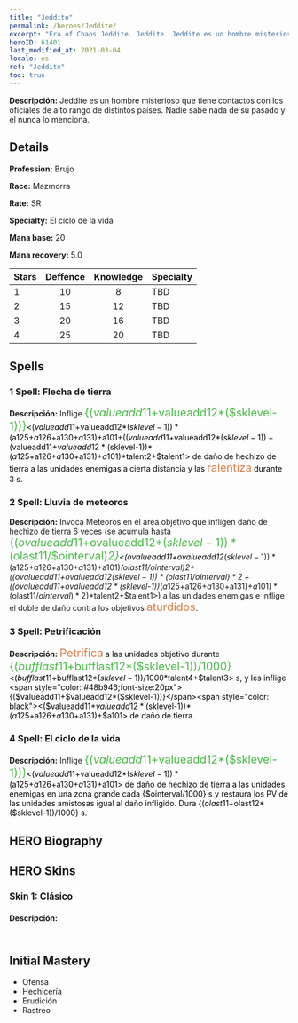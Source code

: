 ```yaml
---
title: "Jeddite"
permalink: /heroes/Jeddite/
excerpt: "Era of Chaos Jeddite. Jeddite. Jeddite es un hombre misterioso que tiene contactos con los oficiales de alto rango de distintos países. Nadie sabe nada de su pasado y él nunca lo menciona."
heroID: 61401
last_modified_at: 2021-03-04
locale: es
ref: "Jeddite"
toc: true
---
```

 **Descripción:** Jeddite es un hombre misterioso que tiene contactos con los oficiales de alto rango de distintos países. Nadie sabe nada de su pasado y él nunca lo menciona.
## Details
 **Profession:** Brujo

 **Race:** Mazmorra

 **Rate:** SR

 **Specialty:** El ciclo de la vida

 **Mana base:** 20

 **Mana recovery:** 5.0


  | Stars   |    Deffence    |    Knowledge   |      Specialty     |
  |---------|:---------------:|:---------------:|--------------------|
  |    1    | 10 | 8 | TBD |
  |    2    | 15 | 12 | TBD |
  |    3    | 20 | 16 | TBD |
  |    4    | 25 | 20 | TBD |

## Spells
### 1 Spell: Flecha de tierra
 **Descripción:** Inflige <span style="color: #48b946;font-size:20px">{($valueadd11+$valueadd12*($sklevel-1))}</span><span style="color: black"><($valueadd11+$valueadd12*($sklevel-1))*($a125+$a126+$a130+$a131)+$a101+(($valueadd11+$valueadd12*($sklevel-1))+($valueadd11+$valueadd12*($sklevel-1))*($a125+$a126+$a130+$a131)+$a101)*$talent2+$talent1> de daño de hechizo de tierra a las unidades enemigas a cierta distancia y las <span style="color: #e07c44;font-size:20px">ralentiza</span><span style="color: black"> durante 3 s.

### 2 Spell: Lluvia de meteoros
 **Descripción:** Invoca Meteoros en el área objetivo que infligen daño de hechizo de tierra 6 veces (se acumula hasta <span style="color: #48b946;font-size:20px">{($ovalueadd11+$ovalueadd12*($sklevel-1))*($olast11/$ointerval)*2}</span><span style="color: black"><($ovalueadd11+$ovalueadd12*($sklevel-1))*($a125+$a126+$a130+$a131)+$a101)*($olast11/$ointerval)*2+(($ovalueadd11+$ovalueadd12*($sklevel-1))*($olast11/$ointerval)*2+(($ovalueadd11+$ovalueadd12*($sklevel-1))*($a125+$a126+$a130+$a131)+$a101)*($olast11/$ointerval)*2)*$talent2+$talent1>) a las unidades enemigas e inflige el doble de daño contra los objetivos <span style="color: #e07c44;font-size:20px">aturdidos</span><span style="color: black">.

### 3 Spell: Petrificación
 **Descripción:** <span style="color: #e07c44;font-size:20px">Petrifica</span><span style="color: black"> a las unidades objetivo durante <span style="color: #48b946;font-size:20px">{($bufflast11+$bufflast12*($sklevel-1))/1000}</span><span style="color: black"><($bufflast11+$bufflast12*($sklevel-1))/1000*$talent4+$talent3> s, y les inflige <span style="color: #48b946;font-size:20px">{($valueadd11+$valueadd12*($sklevel-1))}</span><span style="color: black"><($valueadd11+$valueadd12*($sklevel-1))*($a125+$a126+$a130+$a131)+$a101> de daño de tierra.

### 4 Spell: El ciclo de la vida
 **Descripción:** Inflige <span style="color: #48b946;font-size:20px">{($valueadd11+$valueadd12*($sklevel-1))}</span><span style="color: black"><($valueadd11+$valueadd12*($sklevel-1))*($a125+$a126+$a130+$a131)+$a101> de daño de hechizo de tierra a las unidades enemigas en una zona grande cada {$ointerval/1000} s y restaura los PV de las unidades amistosas igual al daño infligido. Dura {($olast11+$olast12*($sklevel-1))/1000} s.


## HERO Biography

## HERO Skins
### Skin 1: **Clásico**

 **Descripción:** <span style="color: #ffffff;font-size:20px">El entendimiento de la muerte de los nigromantes no merece mención.</span>



## Initial Mastery
   - Ofensa
   - Hechicería
   - Erudición
   - Rastreo
